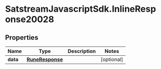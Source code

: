 # SatstreamJavascriptSdk.InlineResponse20028

## Properties
Name | Type | Description | Notes
------------ | ------------- | ------------- | -------------
**data** | [**RuneResponse**](RuneResponse.md) |  | [optional] 
